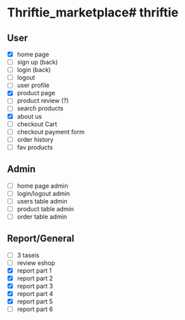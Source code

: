 # Thriftie_marketplace# thriftie

## User
- [x] home page
- [ ] sign up (back)
- [ ] login (back)
- [ ] logout
- [ ] user profile
- [x] product page
- [ ] product review (?)
- [ ] search products
- [x] about us
- [ ] checkout Cart
- [ ] checkout payment form
- [ ] order history
- [ ] fav products

## Admin
- [ ] home page admin
- [ ] login/logout admin
- [ ] users table admin
- [ ] product table admin
- [ ] order table admin

## Report/General
- [ ] 3 taseis
- [ ] review eshop
- [x] report part 1
- [x] report part 2
- [x] report part 3
- [x] report part 4
- [x] report part 5
- [ ] report part 6

